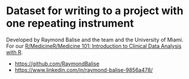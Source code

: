 Dataset for writing to a project with one repeating instrument
=================

Developed by Raymond Balise and the team and the University of Miami.
For our [R/MedicineR/Medicine 101: Introduction to Clinical Data Analysis with R](https://github.com/RaymondBalise/r_med_redcap_2023_public).

* <https://github.com/RaymondBalise>
* <https://www.linkedin.com/in/raymond-balise-9856a478/>
